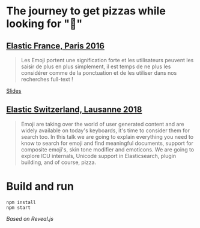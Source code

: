 # The journey to get pizzas while looking for "🍕"


## [Elastic France, Paris 2016](https://www.meetup.com/fr-FR/ElasticFR/events/235507243/)

> Les Emoji portent une signification forte et les utilisateurs peuvent les saisir de plus en plus simplement, il est temps de ne plus les considérer comme de la ponctuation et de les utiliser dans nos recherches full-text !

[Slides](https://github.com/jolicode/elasticsearch-emoji-conf/tree/v1-french)

## [Elastic Switzerland, Lausanne 2018](https://www.meetup.com/fr-FR/elastic-switzerland/events/249860959/)

> Emoji are taking over the world of user generated content and are widely available on today's keyboards, it's time to consider them for search too. In this talk we are going to explain everything you need to know to search for emoji and find meaningful documents, support for composite emoji's, skin tone modifier and emoticons. We are going to explore ICU internals, Unicode support in Elasticsearch, plugin building, and of course, pizza.

# Build and run

```
npm install
npm start
```

*Based on Reveal.js*

